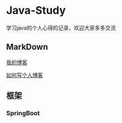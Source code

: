 # Java-Study
学习java的个人心得的记录，欢迎大家多多交流
## MarkDown
[我的博客](https://blog.csdn.net/Coming_Quietly)

[如何写个人博客](https://blog.csdn.net/SIMBA1949/article/details/79001226)
## 框架
### SpringBoot

